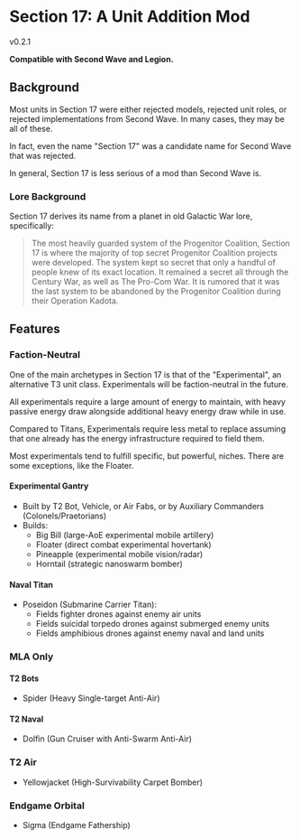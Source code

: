 # Section 17: A Unit Addition Mod
v0.2.1

**Compatible with Second Wave and Legion.**

## Background

Most units in Section 17 were either rejected models, rejected unit roles, or rejected implementations from Second Wave. In many cases, they may be all of these.

In fact, even the name "Section 17" was a candidate name for Second Wave that was rejected.

In general, Section 17 is less serious of a mod than Second Wave is.

### Lore Background

Section 17 derives its name from a planet in old Galactic War lore, specifically:

> The most heavily guarded system of the Progenitor Coalition, Section 17 is where the majority of top secret Progenitor Coalition projects were developed. The system kept so secret that only a handful of people knew of its exact location. It remained a secret all through the Century War, as well as The Pro-Com War. It is rumored that it was the last system to be abandoned by the Progenitor Coalition during their Operation Kadota.

## Features

### Faction-Neutral

One of the main archetypes in Section 17 is that of the "Experimental", an alternative T3 unit class. Experimentals will be faction-neutral in the future.

All experimentals require a large amount of energy to maintain, with heavy passive energy draw alongside additional heavy energy draw while in use.

Compared to Titans, Experimentals require less metal to replace assuming that one already has the energy infrastructure required to field them.

Most experimentals tend to fulfill specific, but powerful, niches. There are some exceptions, like the Floater.

#### Experimental Gantry

- Built by T2 Bot, Vehicle, or Air Fabs, or by Auxiliary Commanders (Colonels/Praetorians)
- Builds:
  - Big Bill (large-AoE experimental mobile artillery)
  - Floater (direct combat experimental hovertank)
  - Pineapple (experimental mobile vision/radar)
  - Horntail (strategic nanoswarm bomber)

#### Naval Titan
- Poseidon (Submarine Carrier Titan):
  - Fields fighter drones against enemy air units
  - Fields suicidal torpedo drones against submerged enemy units
  - Fields amphibious drones against enemy naval and land units

### MLA Only

#### T2 Bots
- Spider (Heavy Single-target Anti-Air)

#### T2 Naval
- Dolfin (Gun Cruiser with Anti-Swarm Anti-Air)
  
### T2 Air
- Yellowjacket (High-Survivability Carpet Bomber)

### Endgame Orbital
- Sigma (Endgame Fathership)